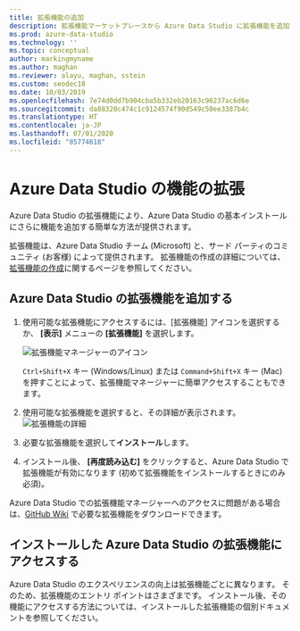 ```yaml
---
title: 拡張機能の追加
description: 拡張機能マーケットプレースから Azure Data Studio に拡張機能を追加する
ms.prod: azure-data-studio
ms.technology: ''
ms.topic: conceptual
author: markingmyname
ms.author: maghan
ms.reviewer: alayu, maghan, sstein
ms.custom: seodec18
ms.date: 10/03/2019
ms.openlocfilehash: 7e74d0dd7b904cba5b332eb20163c96237ac6d6e
ms.sourcegitcommit: da88320c474c1c9124574f90d549c50ee3387b4c
ms.translationtype: HT
ms.contentlocale: ja-JP
ms.lasthandoff: 07/01/2020
ms.locfileid: "85774618"
---
```

# <a name="extend-the-functionality-of-azure-data-studio"></a>Azure Data Studio の機能の拡張

Azure Data Studio の拡張機能により、Azure Data Studio の基本インストールにさらに機能を追加する簡単な方法が提供されます。

拡張機能は、Azure Data Studio チーム (Microsoft) と、サード パーティのコミュニティ (お客様) によって提供されます。 拡張機能の作成の詳細については、[拡張機能の作成](extension-authoring.md)に関するページを参照してください。

## <a name="add-azure-data-studio-extensions"></a>Azure Data Studio の拡張機能を追加する

1. 使用可能な拡張機能にアクセスするには、[拡張機能] アイコンを選択するか、 **[表示]** メニューの **[拡張機能]** を選択します。

    ![拡張機能マネージャーのアイコン](media/extensions/extension-manager-icon.png)

    `Ctrl+Shift+X` キー (Windows/Linux) または `Command+Shift+X` キー (Mac) を押すことによって、拡張機能マネージャーに簡単アクセスすることもできます。

2. 使用可能な拡張機能を選択すると、その詳細が表示されます。
    ![拡張機能の詳細](media/extensions/extension-details.png)

3. 必要な拡張機能を選択して**インストール**します。

4. インストール後、 **[再度読み込む]** をクリックすると、Azure Data Studio で拡張機能が有効になります (初めて拡張機能をインストールするときにのみ必須)。

Azure Data Studio での拡張機能マネージャーへのアクセスに問題がある場合は、[GitHub Wiki](https://github.com/microsoft/azuredatastudio/wiki/List-of-Extensions) で必要な拡張機能をダウンロードできます。


## <a name="access-installed-azure-data-studio-extensions"></a>インストールした Azure Data Studio の拡張機能にアクセスする

Azure Data Studio のエクスペリエンスの向上は拡張機能ごとに異なります。 そのため、拡張機能のエントリ ポイントはさまざまです。 インストール後、その機能にアクセスする方法については、インストールした拡張機能の個別ドキュメントを参照してください。
